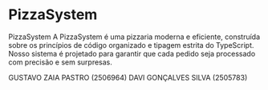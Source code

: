 # PizzaSystem

PizzaSystem
A PizzaSystem é uma pizzaria moderna e eficiente, construída sobre os princípios de código organizado e tipagem estrita do TypeScript. Nosso sistema é projetado para garantir que cada pedido seja processado com precisão e sem surpresas.

GUSTAVO ZAIA PASTRO (2506964)
DAVI GONÇALVES SILVA (2505783)